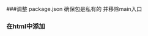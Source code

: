 

###调整 package.json 确保包是私有的 并移除main入口

### 在html中添加<script>会有些问题：
 1. 无法立即体现，脚本的执行依赖于外部扩展库
 2. 如果依赖不存在，或者引入顺序错误，应用程序无法正常运行
 3. 如果依赖引入但没有使用，浏览器将被迫下载无用代码
### 通过webpack来管理这些脚本
 1. 安装一个要打包到生产环境的安装包时，应该使用 npm install --save
 2. 安装一个开发环境的安装包（测试库等） 应该使用 npm install --save-dev

 --- 源代码 (/src) 从我们的“分发代码”(/dist)中分离。
 /src 是用来书写和编辑的代码
 /dist 分发代码是构建过程产生的代码最小化和优化后的输出目录。

 ## --config
 npx webpack --config webpack.config.js
 --config 选项表明可以传递任何名称的配置文件，对于需要拆分成多个文件的复杂配置非常有用。